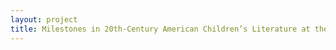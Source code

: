 ```yaml
--- 
layout: project 
title: Milestones in 20th-Century American Children’s Literature at the Free Library of Philadelphia
---
```



